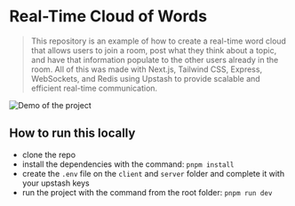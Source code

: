 # Real-Time Cloud of Words
> This repository is an example of how to create a real-time word cloud that allows users to join a room, post what they think about a topic, and have that information populate to the other users already in the room. All of this was made with Next.js, Tailwind CSS, Express, WebSockets, and Redis using Upstash to provide scalable and efficient real-time communication.

![Demo of the project](./docs/demo.gif "Demo of the project")

## How to run this locally
- clone the repo
- install the dependencies with the command: `pnpm install`
- create the `.env` file on the `client` and `server` folder and complete it with your upstash keys
- run the project with the command from the root folder: `pnpm run dev`